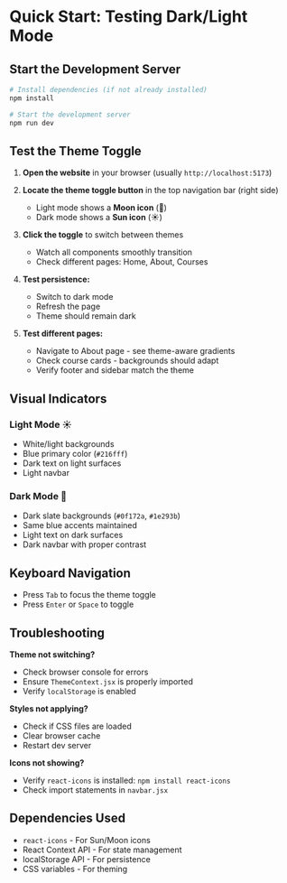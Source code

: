 # Quick Start: Testing Dark/Light Mode

## Start the Development Server

```powershell
# Install dependencies (if not already installed)
npm install

# Start the development server
npm run dev
```

## Test the Theme Toggle

1. **Open the website** in your browser (usually `http://localhost:5173`)

2. **Locate the theme toggle button** in the top navigation bar (right side)
   - Light mode shows a **Moon icon** (🌙)
   - Dark mode shows a **Sun icon** (☀️)

3. **Click the toggle** to switch between themes
   - Watch all components smoothly transition
   - Check different pages: Home, About, Courses

4. **Test persistence:**
   - Switch to dark mode
   - Refresh the page
   - Theme should remain dark

5. **Test different pages:**
   - Navigate to About page - see theme-aware gradients
   - Check course cards - backgrounds should adapt
   - Verify footer and sidebar match the theme

## Visual Indicators

### Light Mode ☀️
- White/light backgrounds
- Blue primary color (`#216fff`)
- Dark text on light surfaces
- Light navbar

### Dark Mode 🌙
- Dark slate backgrounds (`#0f172a`, `#1e293b`)
- Same blue accents maintained
- Light text on dark surfaces
- Dark navbar with proper contrast

## Keyboard Navigation
- Press `Tab` to focus the theme toggle
- Press `Enter` or `Space` to toggle

## Troubleshooting

**Theme not switching?**
- Check browser console for errors
- Ensure `ThemeContext.jsx` is properly imported
- Verify `localStorage` is enabled

**Styles not applying?**
- Check if CSS files are loaded
- Clear browser cache
- Restart dev server

**Icons not showing?**
- Verify `react-icons` is installed: `npm install react-icons`
- Check import statements in `navbar.jsx`

## Dependencies Used
- `react-icons` - For Sun/Moon icons
- React Context API - For state management
- localStorage API - For persistence
- CSS variables - For theming
